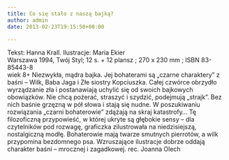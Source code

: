 ```yaml
---
title: Co się stało z naszą bajką?
author: admin
date: 2013-02-23T19:15:50+00:00

---
```


  Tekst: Hanna Krall. Ilustracje: Maria Ekier<br /> Warszawa 1994, Twój Styl; 12 s. + 12 plansz ; 270 x 230 mm ; ISBN 83-85443-8<br /> wiek 8+
Niezwykła, mądra bajka. Jej bohaterami są „czarne charaktery” z baśni – Wilk, Baba Jaga i Złe siostry Kopciuszka. Całej czwórce obrzydło wyrządzanie zła i postanawiają uchylić się od swoich bajkowych obowiązków. Nie chcą pożerać, straszyć i szydzić, podejmują „strajk”. Bez nich baśnie grzęzną w pół słowa i stają się nudne. W poszukiwaniu rozwiązania „czarni bohaterowie” zdążają na skraj katastrofy&#8230; Tę filozoficzną przypowieść, w której ukryte są głębokie sensy – dla czytelników pod rozwagę, graficzka zilustrowała na niedzisiejszą, nostalgiczną modłę. Bohaterowie mają twarze smutnych pierrotów, a wilk przypomina bezdomnego psa. Wzruszające ilustracje dobrze oddają charakter baśni – mrocznej i zagadkowej.
rec. Joanna Olech
